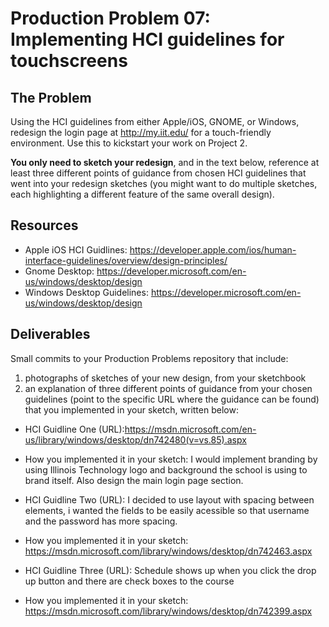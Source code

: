 # Production Problem 07: Implementing HCI guidelines for touchscreens

## The Problem

Using the HCI guidelines from either Apple/iOS, GNOME, or Windows, redesign the login page at
http://my.iit.edu/ for a touch-friendly environment. Use this to kickstart your work on Project 2.

**You only need to sketch your redesign**, and in the text below, reference at least three different
points of guidance from chosen HCI guidelines that went into your redesign sketches (you might
want to do multiple sketches, each highlighting a different feature of the same overall design).

## Resources

* Apple iOS HCI Guidlines:
  https://developer.apple.com/ios/human-interface-guidelines/overview/design-principles/
* Gnome Desktop:
  https://developer.microsoft.com/en-us/windows/desktop/design
* Windows Desktop Guidelines:
  https://developer.microsoft.com/en-us/windows/desktop/design

## Deliverables

Small commits to your Production Problems repository that include:

1) photographs of sketches of your new design, from your sketchbook
2) an explanation of three different points of guidance from your chosen guidelines (point to the
   specific URL where the guidance can be found) that you implemented in your sketch, written below:

* HCI Guidline One (URL):https://msdn.microsoft.com/en-us/library/windows/desktop/dn742480(v=vs.85).aspx

* How you implemented it in your sketch: I would implement branding by using Illinois Technology logo and background  the school is using to brand itself. Also design the main login page section.



* HCI Guidline Two (URL): I decided to use layout with spacing between elements, i wanted the fields to be easily acessible so that username and the password has more spacing.
* How you implemented it in your sketch: https://msdn.microsoft.com/library/windows/desktop/dn742463.aspx

* HCI Guidline Three (URL): Schedule shows up when you click the drop up button and there are check boxes to the course
* How you implemented it in your sketch: https://msdn.microsoft.com/library/windows/desktop/dn742399.aspx
